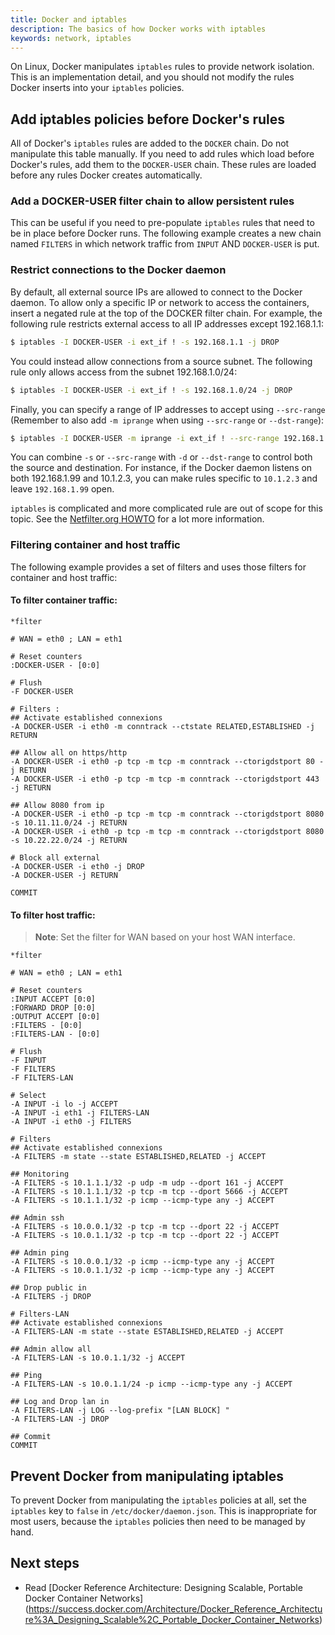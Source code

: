 ```yaml
---
title: Docker and iptables
description: The basics of how Docker works with iptables
keywords: network, iptables
---
```


On Linux, Docker manipulates `iptables` rules to provide network isolation.
This is an implementation detail, and you should not modify the rules Docker
inserts into your `iptables` policies.

## Add iptables policies before Docker's rules

All of Docker's `iptables` rules are added to the `DOCKER` chain. Do not
manipulate this table manually. If you need to add rules which load before
Docker's rules, add them to the `DOCKER-USER` chain. These rules are loaded
before any rules Docker creates automatically.

### Add a DOCKER-USER filter chain to allow persistent rules 
This can be useful if you need to pre-populate `iptables` rules that need to be in place before 
Docker runs. The following example creates a new chain named `FILTERS` in which network traffic 
from `INPUT` AND `DOCKER-USER` is put.

### Restrict connections to the Docker daemon

By default, all external source IPs are allowed to connect to the Docker daemon.
To allow only a specific IP or network to access the containers, insert a
negated rule at the top of the DOCKER filter chain. For example, the following
rule restricts external access to all IP addresses except 192.168.1.1:

```bash
$ iptables -I DOCKER-USER -i ext_if ! -s 192.168.1.1 -j DROP
```

You could instead allow connections from a source subnet. The following rule
only allows access from the subnet 192.168.1.0/24:

```bash
$ iptables -I DOCKER-USER -i ext_if ! -s 192.168.1.0/24 -j DROP
```

Finally, you can specify a range of IP addresses to accept using `--src-range`
(Remember to also add `-m iprange` when using `--src-range` or `--dst-range`):

```bash
$ iptables -I DOCKER-USER -m iprange -i ext_if ! --src-range 192.168.1.1-192.168.1.3 -j DROP
```

You can combine `-s` or `--src-range` with `-d` or `--dst-range` to control both
the source and destination. For instance, if the Docker daemon listens on both
192.168.1.99 and 10.1.2.3, you can make rules specific to `10.1.2.3` and leave
`192.168.1.99` open.

`iptables` is complicated and more complicated rule are out of scope for this
topic. See the [Netfilter.org HOWTO](https://www.netfilter.org/documentation/HOWTO/NAT-HOWTO.html)
for a lot more information.

### Filtering container and host traffic
The following example provides a set of filters and uses those filters for container and host traffic: 

#### To filter container traffic:

```
*filter

# WAN = eth0 ; LAN = eth1

# Reset counters
:DOCKER-USER - [0:0]

# Flush
-F DOCKER-USER

# Filters :
## Activate established connexions
-A DOCKER-USER -i eth0 -m conntrack --ctstate RELATED,ESTABLISHED -j RETURN

## Allow all on https/http
-A DOCKER-USER -i eth0 -p tcp -m tcp -m conntrack --ctorigdstport 80 -j RETURN
-A DOCKER-USER -i eth0 -p tcp -m tcp -m conntrack --ctorigdstport 443 -j RETURN

## Allow 8080 from ip
-A DOCKER-USER -i eth0 -p tcp -m tcp -m conntrack --ctorigdstport 8080 -s 10.11.11.0/24 -j RETURN
-A DOCKER-USER -i eth0 -p tcp -m tcp -m conntrack --ctorigdstport 8080 -s 10.22.22.0/24 -j RETURN

# Block all external
-A DOCKER-USER -i eth0 -j DROP
-A DOCKER-USER -j RETURN

COMMIT
```

#### To filter host traffic:

> **Note**: Set the filter for WAN based on your host WAN interface.

```
*filter

# WAN = eth0 ; LAN = eth1

# Reset counters
:INPUT ACCEPT [0:0]
:FORWARD DROP [0:0]
:OUTPUT ACCEPT [0:0]
:FILTERS - [0:0]
:FILTERS-LAN - [0:0]

# Flush
-F INPUT
-F FILTERS
-F FILTERS-LAN

# Select
-A INPUT -i lo -j ACCEPT
-A INPUT -i eth1 -j FILTERS-LAN
-A INPUT -i eth0 -j FILTERS

# Filters
## Activate established connexions
-A FILTERS -m state --state ESTABLISHED,RELATED -j ACCEPT

## Monitoring
-A FILTERS -s 10.1.1.1/32 -p udp -m udp --dport 161 -j ACCEPT
-A FILTERS -s 10.1.1.1/32 -p tcp -m tcp --dport 5666 -j ACCEPT
-A FILTERS -s 10.1.1.1/32 -p icmp --icmp-type any -j ACCEPT

## Admin ssh
-A FILTERS -s 10.0.0.1/32 -p tcp -m tcp --dport 22 -j ACCEPT
-A FILTERS -s 10.0.1.1/32 -p tcp -m tcp --dport 22 -j ACCEPT

## Admin ping
-A FILTERS -s 10.0.0.1/32 -p icmp --icmp-type any -j ACCEPT
-A FILTERS -s 10.0.1.1/32 -p icmp --icmp-type any -j ACCEPT

## Drop public in
-A FILTERS -j DROP

# Filters-LAN
## Activate established connexions
-A FILTERS-LAN -m state --state ESTABLISHED,RELATED -j ACCEPT

## Admin allow all
-A FILTERS-LAN -s 10.0.1.1/32 -j ACCEPT

## Ping
-A FILTERS-LAN -s 10.0.1.1/24 -p icmp --icmp-type any -j ACCEPT

## Log and Drop lan in
-A FILTERS-LAN -j LOG --log-prefix "[LAN BLOCK] "
-A FILTERS-LAN -j DROP

## Commit
COMMIT
```

## Prevent Docker from manipulating iptables

To prevent Docker from manipulating the `iptables` policies at all, set the
`iptables` key to `false` in `/etc/docker/daemon.json`. This is inappropriate
for most users, because the `iptables` policies then need to be managed by hand.

## Next steps

- Read [Docker Reference Architecture: Designing Scalable, Portable Docker Container Networks]
(https://success.docker.com/Architecture/Docker_Reference_Architecture%3A_Designing_Scalable%2C_Portable_Docker_Container_Networks)
